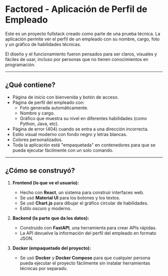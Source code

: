 #  Factored - Aplicación de Perfil de Empleado

Este es un proyecto fullstack creado como parte de una prueba técnica. La aplicación permite ver el perfil de un empleado con su nombre, cargo, foto y un gráfico de habilidades técnicas.

El diseño y el funcionamiento fueron pensados para ser claros, visuales y fáciles de usar, incluso por personas que no tienen conocimientos en programación.

---

##  ¿Qué contiene?

- Página de inicio con bienvenida y botón de acceso.
- Página de perfil del empleado con:
  - Foto generada automáticamente.
  - Nombre y cargo.
  - Gráfico que muestra su nivel en diferentes habilidades (como Python, Java, etc).
- Página de error (404) cuando se entra a una dirección incorrecta.
- Estilo visual moderno con fondo negro y letras blancas.
- Colores personalizados.
- Toda la aplicación está "empaquetada" en contenedores para que se pueda ejecutar fácilmente con un solo comando.

---

##  ¿Cómo se construyó?

1. **Frontend (lo que ve el usuario):**
   - Hecho con **React**, un sistema para construir interfaces web.
   - Se usó **Material UI** para los botones y los textos.
   - Se usó **Chart.js** para dibujar el gráfico circular de habilidades.
   - Estilo oscuro y moderno.

2. **Backend (la parte que da los datos):**
   - Construido con **FastAPI**, una herramienta para crear APIs rápidas.
   - La API devuelve la información del perfil del empleado en formato JSON.

3. **Docker (empaquetado del proyecto):**
   - Se usó **Docker** y **Docker Compose** para que cualquier persona pueda ejecutar el proyecto fácilmente sin instalar herramientas técnicas por separado.
